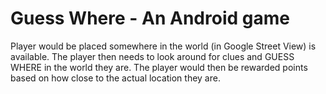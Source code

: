 # Guess Where - An Android game

Player would be placed somewhere in the world (in Google Street View) is
available. The player then needs to look around for clues and GUESS WHERE in the
world they are. The player would then be rewarded points based on how close to
the actual location they are. 
